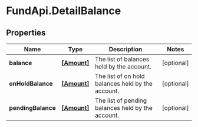 # FundApi.DetailBalance

## Properties

Name | Type | Description | Notes
------------ | ------------- | ------------- | -------------
**balance** | [**[Amount]**](Amount.md) | The list of balances held by the account. | [optional] 
**onHoldBalance** | [**[Amount]**](Amount.md) | The list of on hold balances held by the account. | [optional] 
**pendingBalance** | [**[Amount]**](Amount.md) | The list of pending balances held by the account. | [optional] 



